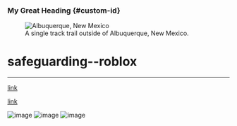 ### My Great Heading {#custom-id}

<figure>
    <img src="/assets/images/albuquerque.jpg"
         alt="Albuquerque, New Mexico">
    <figcaption>A single track trail outside of Albuquerque, New Mexico.</figcaption>
</figure>


# safeguarding--roblox
----------------------

[link](https://www.example.com/my%20great%20page)

<a href="https://www.example.com/my great page">link</a>



![image](https://github.com/user-attachments/assets/d65e400d-46d4-4be3-964d-08fbae3534ea)
![image](https://github.com/user-attachments/assets/253f7018-5edc-42bb-8d60-37cf9a29f124)
![image](https://github.com/user-attachments/assets/e34a895b-e559-47b8-99f1-df9deacbc565)

